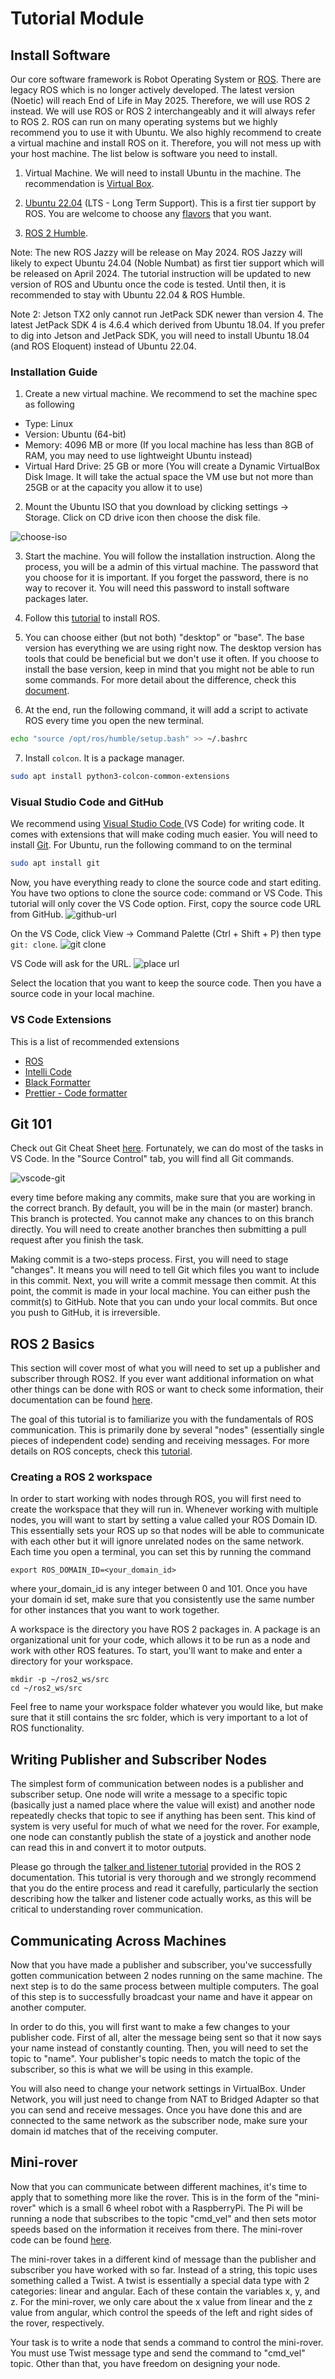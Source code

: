 # Tutorial Module

## Install Software

Our core software framework is Robot Operating System or [ROS](https://www.ros.org/).
There are legacy ROS which is no longer actively developed.
The latest version (Noetic) will reach End of Life in May 2025.
Therefore, we will use ROS 2 instead.
We will use ROS or ROS 2 interchangeably and it will always refer to ROS 2.
ROS can run on many operating systems but we highly recommend you to use it with Ubuntu.
We also highly recommend to create a virtual machine and install ROS on it.
Therefore, you will not mess up with your host machine.
The list below is software you need to install.

1. Virtual Machine. We will need to install Ubuntu in the machine.
   The recommendation is [Virtual Box](https://www.virtualbox.org/).

2. [Ubuntu 22.04](https://ubuntu.com/download/desktop) (LTS - Long Term Support). This is a first tier support by ROS.
   You are welcome to choose any [flavors](https://ubuntu.com/desktop/flavours) that you want.

3. [ROS 2 Humble](https://docs.ros.org/en/humble/Installation/Ubuntu-Install-Debians.html).

Note: The new ROS Jazzy will be release on May 2024.
ROS Jazzy will likely to expect Ubuntu 24.04 (Noble Numbat) as first tier support which will be released on April 2024.
The tutorial instruction will be updated to new version of ROS and Ubuntu once the code is tested.
Until then, it is recommended to stay with Ubuntu 22.04 & ROS Humble.

Note 2: Jetson TX2 only cannot run JetPack SDK newer than version 4.
The latest JetPack SDK 4 is 4.6.4 which derived from Ubuntu 18.04.
If you prefer to dig into Jetson and JetPack SDK, you will need to install Ubuntu 18.04 (and ROS Eloquent) instead of Ubuntu 22.04.

### Installation Guide

1. Create a new virtual machine. We recommend to set the machine spec as following

- Type: Linux
- Version: Ubuntu (64-bit)
- Memory: 4096 MB or more (If you local machine has less than 8GB of RAM, you may need to use lightweight Ubuntu instead)
- Virtual Hard Drive: 25 GB or more (You will create a Dynamic VirtualBox Disk Image. It will take the actual space the VM use but not more than 25GB or at the capacity you allow it to use)

2. Mount the Ubuntu ISO that you download by clicking settings -> Storage. Click on CD drive icon then choose the disk file.

![choose-iso](./img/select-iso.png)

3. Start the machine. You will follow the installation instruction.
   Along the process, you will be a admin of this virtual machine.
   The password that you choose for it is important.
   If you forget the password, there is no way to recover it.
   You will need this password to install software packages later.

4. Follow this [tutorial](https://docs.ros.org/en/humble/Installation/Ubuntu-Install-Debians.html) to install ROS.

5. You can choose either (but not both) "desktop" or "base".
   The base version has everything we are using right now.
   The desktop version has tools that could be beneficial but we don't use it often.
   If you choose to install the base version, keep in mind that you might not be able to run some commands.
   For more detail about the difference, check this [document](https://www.ros.org/reps/rep-2001.html#humble-hawksbill-may-2022-may-2027).

6. At the end, run the following command, it will add a script to activate ROS every time you open the new terminal.

```bash
echo "source /opt/ros/humble/setup.bash" >> ~/.bashrc
```

7. Install `colcon`. It is a package manager.

```bash
sudo apt install python3-colcon-common-extensions
```

### Visual Studio Code and GitHub

We recommend using [Visual Studio Code ](https://code.visualstudio.com/)(VS Code) for writing code.
It comes with extensions that will make coding much easier.
You will need to install [Git](https://git-scm.com/).
For Ubuntu, run the following command to on the terminal

```bash
sudo apt install git
```

Now, you have everything ready to clone the source code and start editing.
You have two options to clone the source code: command or VS Code.
This tutorial will only cover the VS Code option.
First, copy the source code URL from GitHub.
![github-url](./img/github-url.png)

On the VS Code, click View -> Command Palette (Ctrl + Shift + P) then type `git: clone`.
![git clone](./img/gitclone.png)

VS Code will ask for the URL.
![place url](./img/place-url.png)

Select the location that you want to keep the source code. Then you have a source code in your local machine.

### VS Code Extensions

This is a list of recommended extensions

- [ROS](https://marketplace.visualstudio.com/items?itemName=ms-iot.vscode-ros)
- [Intelli Code](https://marketplace.visualstudio.com/items?itemName=VisualStudioExptTeam.vscodeintellicode)
- [Black Formatter](https://marketplace.visualstudio.com/items?itemName=ms-python.black-formatter)
- [Prettier - Code formatter](https://marketplace.visualstudio.com/items?itemName=esbenp.prettier-vscode)

## Git 101

Check out Git Cheat Sheet [here](https://education.github.com/git-cheat-sheet-education.pdf).
Fortunately, we can do most of the tasks in VS Code.
In the "Source Control" tab, you will find all Git commands.

![vscode-git](./img/vscode-git.png)

every time before making any commits, make sure that you are working in the correct branch.
By default, you will be in the main (or master) branch.
This branch is protected.
You cannot make any chances to on this branch directly.
You will need to create another branches then submitting a pull request after you finish the task.

Making commit is a two-steps process.
First, you will need to stage "changes".
It means you will need to tell Git which files you want to include in this commit.
Next, you will write a commit message then commit.
At this point, the commit is made in your local machine.
You can either push the commit(s) to GitHub.
Note that you can undo your local commits.
But once you push to GitHub, it is irreversible.

## ROS 2 Basics

This section will cover most of what you will need to set up a publisher and subscriber through ROS2. If you ever want additional information on what other things can be done with ROS or want to check some information, their documentation can be found [here](https://docs.ros.org/en/humble/Tutorials.html).

The goal of this tutorial is to familiarize you with the fundamentals of ROS communication. This is primarily done by several "nodes" (essentially single pieces of independent code) sending and receiving messages. For more details on ROS concepts, check this [tutorial](https://docs.ros.org/en/humble/Concepts/Basic.html).

### Creating a ROS 2 workspace

In order to start working with nodes through ROS, you will first need to create the workspace that they will run in. Whenever working with multiple nodes, you will want to start by setting a value called your ROS Domain ID. This essentially sets your ROS up so that nodes will be able to communicate with each other but it will ignore unrelated nodes on the same network. Each time you open a terminal, you can set this by running the command

```
export ROS_DOMAIN_ID=<your_domain_id>
```

where your_domain_id is any integer between 0 and 101. Once you have your domain id set, make sure that you consistently use the same number for other instances that you want to work together.

A workspace is the directory you have ROS 2 packages in. A package is an organizational unit for your code, which allows it to be run as a node and work with other ROS features. To start, you'll want to make and enter a directory for your workspace.

```
mkdir -p ~/ros2_ws/src
cd ~/ros2_ws/src
```

Feel free to name your workspace folder whatever you would like, but make sure that it still contains the src folder, which is very important to a lot of ROS functionality.

## Writing Publisher and Subscriber Nodes

The simplest form of communication between nodes is a publisher and subscriber setup. One node will write a message to a specific topic (basically just a named place where the value will exist) and another node repeatedly checks that topic to see if anything has been sent. This kind of system is very useful for much of what we need for the rover. For example, one node can constantly publish the state of a joystick and another node can read this in and convert it to motor outputs.

Please go through the [talker and listener tutorial](https://docs.ros.org/en/humble/Tutorials/Beginner-Client-Libraries/Writing-A-Simple-Py-Publisher-And-Subscriber.html) provided in the ROS 2 documentation. This tutorial is very thorough and we strongly recommend that you do the entire process and read it carefully, particularly the section describing how the talker and listener code actually works, as this will be critical to understanding rover communication.

## Communicating Across Machines

Now that you have made a publisher and subscriber, you've successfully gotten communication between 2 nodes running on the same machine. The next step is to do the same process between multiple computers. The goal of this step is to successfully broadcast your name and have it appear on another computer.

In order to do this, you will first want to make a few changes to your publisher code. First of all, alter the message being sent so that it now says your name instead of constantly counting. Then, you will need to set the topic to "name". Your publisher's topic needs to match the topic of the subscriber, so this is what we will be using in this example.

You will also need to change your network settings in VirtualBox. Under Network, you will just need to change from NAT to Bridged Adapter so that you can send and receive messages. Once you have done this and are connected to the same network as the subscriber node, make sure your domain id matches that of the receiving computer.

## Mini-rover

Now that you can communicate between different machines, it's time to apply that to something more like the rover. This is in the form of the "mini-rover" which is a small 6 wheel robot with a RaspberryPi. The Pi will be running a node that subscribes to the topic "cmd_vel" and then sets motor speeds based on the information it receives from there. The mini-rover code can be found [here](https://github.com/boilerrobotics/rover-code/blob/master/rover/src/minirover/minirover/driver.py).

The mini-rover takes in a different kind of message than the publisher and subscriber you have worked with so far. Instead of a string, this topic uses something called a Twist. A twist is essentially a special data type with 2 categories: linear and angular. Each of these contain the variables x, y, and z. For the mini-rover, we only care about the x value from linear and the z value from angular, which control the speeds of the left and right sides of the rover, respectively.

Your task is to write a node that sends a command to control the mini-rover. You must use Twist message type and send the command to "cmd_vel" topic. Other than that, you have freedom on designing your node.
